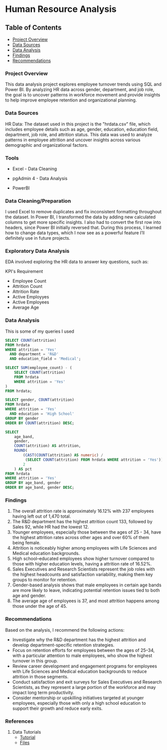 # Human Resource Analysis

## Table of Contents

- [Project Overview](#project-overview)
- [Data Sources](#data-sources)
- [Data Analysis](#data-analysis)
- [Findings](#findings)
- [Recommendations](#recommendations)

### Project Overview

This data analysis project explores employee turnover trends using SQL and Power BI. By analyzing HR data across gender, department, and job role, the goal is to uncover patterns in workforce movement and provide insights to help improve employee retention and organizational planning.


### Data Sources

HR Data: The dataset used in this project is the "hrdata.csv" file, which includes employee details such as age, gender, education, education field, department, job role, and attrition status. This data was used to analyze patterns in employee attrition and uncover insights across various demographic and organizational factors.

### Tools
- Excel - Data Cleaning

- pgAdmin 4 - Data Analysis

- PowerBI

### Data Cleaning/Preparation

I used Excel to remove duplicates and fix inconsistent formatting throughout the dataset. In Power BI, I transformed the data by adding new calculated columns to get more specific insights. I also had to convert the first row into headers, since Power BI initially reversed that. During this process, I learned how to change data types, which I now see as a powerful feature I’ll definitely use in future projects.

### Exploratory Data Analysis

EDA involved exploring the HR data to answer key questions, such as:

KPI's Requirement
- Employee Count
- Attrition Count
- Attrition Rate
- Active Employyes
- Active Employees
- Average Age

### Data Analysis

This is some of my queries I used

```sql
SELECT COUNT(attrition) 
FROM hrdata
WHERE attrition = 'Yes' 
  AND department = 'R&D' 
  AND education_field = 'Medical';
```

```sql
SELECT SUM(employee_count) - (
    SELECT COUNT(attrition) 
    FROM hrdata 
    WHERE attrition = 'Yes'
)
FROM hrdata;
```

```sql
SELECT gender, COUNT(attrition) 
FROM hrdata
WHERE attrition = 'Yes' 
  AND education = 'High School'
GROUP BY gender
ORDER BY COUNT(attrition) DESC;
```

```sql
SELECT 
    age_band,
    gender,
    COUNT(attrition) AS attrition, 
    ROUND(
        (CAST(COUNT(attrition) AS numeric) / 
         (SELECT COUNT(attrition) FROM hrdata WHERE attrition = 'Yes')) * 100, 
        2
    ) AS pct
FROM hrdata
WHERE attrition = 'Yes'
GROUP BY age_band, gender
ORDER BY age_band, gender DESC;
```

### Findings

1. The overall attrition rate is approximately 16.12% with 237 employees having left out of 1,470 total.
2. The R&D department has the highest attrition count 133, followed by Sales 92, while HR had the lowest 12.
3. Younger employees, especially those between the ages of 25 - 34, have the highest attrition rates across other ages and over 60% of them being female.
4. Attrition is noticeably higher among employees with Life Sciences and Medical education backgrounds.
5. High school–educated employees show higher turnover compared to those with higher education levels, having a attrition rate of 16.52%.
6. Sales Executives and Research Scientists represent the job roles with the highest headcounts and satisfaction variability, making them key groups to monitor for retention.
7. Gender-based analysis shows that male employees in certain age bands are more likely to leave, indicating potential retention issues tied to both age and gender.
8. The average age of employees is 37, and most attrition happens among those under the age of 45.

### Recommendations
Based on the analysis, I recommend the following actions:
- Investigate why the R&D department has the highest attrition and develop department-specific retention strategies.
- Focus on retention efforts for employees between the ages of 25–34, with a particular attention to male employees, who show the highest turnover in this group.
- Review career development and engagement programs for employees with Life Sciences and Medical education backgrounds to reduce attrition in those segments.
- Conduct satisfaction and exit surveys for Sales Executives and Research Scientists, as they represent a large portion of the workforce and may impact long term productivity.
- Consider mentorship or upskilling initiatives targeted at younger employees, especially those with only a high school education to support their growth and reduce early exits.

### References
1. Data Tutorials
   - [Tutorial](https://www.youtube.com/watch?v=jF2uIluPojw&list=PLO9LeSU_vHCWpfLDRTT5nBz9Z0libOs5k&index=6)
   - [Files](https://drive.google.com/drive/folders/1CWOfztUgvoN9caUbER7VAkka6z8zB34D)




















